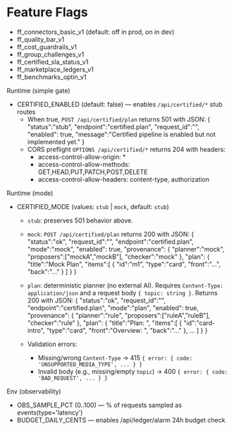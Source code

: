 # Feature Flags
- ff_connectors_basic_v1 (default: off in prod, on in dev)
- ff_quality_bar_v1
- ff_cost_guardrails_v1
- ff_group_challenges_v1
- ff_certified_sla_status_v1
- ff_marketplace_ledgers_v1
- ff_benchmarks_optin_v1
 
Runtime (simple gate)
- CERTIFIED_ENABLED (default: false) — enables `/api/certified/*` stub routes
  - When true, `POST /api/certified/plan` returns 501 with JSON:
    {
      "status":"stub",
      "endpoint":"certified.plan",
      "request_id":"<uuid-v4>",
      "enabled": true,
      "message":"Certified pipeline is enabled but not implemented yet."
    }
  - CORS preflight `OPTIONS /api/certified/*` returns 204 with headers:
    - access-control-allow-origin: *
    - access-control-allow-methods: GET,HEAD,PUT,PATCH,POST,DELETE
    - access-control-allow-headers: content-type, authorization
 
Runtime (mode)
- CERTIFIED_MODE (values: `stub` | `mock`, default: `stub`)
  - `stub`: preserves 501 behavior above.
  - `mock`: `POST /api/certified/plan` returns 200 with JSON:
    {
      "status":"ok",
      "request_id":"<uuid>",
      "endpoint":"certified.plan",
      "mode":"mock",
      "enabled": true,
      "provenance": { "planner":"mock", "proposers":["mockA","mockB"], "checker":"mock" },
      "plan": { "title":"Mock Plan", "items":[ { "id":"m1", "type":"card", "front":"...", "back":"..." } ] }
    }

  - `plan`: deterministic planner (no external AI). Requires `Content-Type: application/json` and a request body `{ topic: string }`. Returns 200 with JSON:
    {
      "status":"ok",
      "request_id":"<uuid>",
      "endpoint":"certified.plan",
      "mode":"plan",
      "enabled": true,
      "provenance": { "planner":"rule", "proposers":["ruleA","ruleB"], "checker":"rule" },
      "plan": { "title":"Plan: <topic>", "items":[ { "id":"card-intro", "type":"card", "front":"Overview: <topic>", "back":"…" }, … ] }
    }

  - Validation errors:
    - Missing/wrong `Content-Type` → 415 `{ error: { code: 'UNSUPPORTED_MEDIA_TYPE', ... } }`
    - Invalid body (e.g., missing/empty `topic`) → 400 `{ error: { code: 'BAD_REQUEST', ... } }`

Env (observability)
- OBS_SAMPLE_PCT (0..100) — % of requests sampled as events(type='latency')
- BUDGET_DAILY_CENTS — enables /api/ledger/alarm 24h budget check